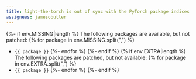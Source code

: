 ```yaml
---
title: light-the-torch is out of sync with the PyTorch package indices
assignees: jamesobutler
---
```

{%- if env.MISSING|length %}
The following packages are available, but not patched:
{% for package in env.MISSING.split(",") %}
  - `{{ package }}`
{%- endfor %}
{%- endif %}
{% if env.EXTRA|length %}
The following packages are patched, but not available:
{% for package in env.EXTRA.split(",") %}
  - `{{ package }}`
{%- endfor %}
{%- endif %}
